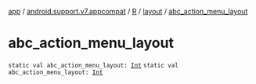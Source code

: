 [app](../../../index.md) / [android.support.v7.appcompat](../../index.md) / [R](../index.md) / [layout](index.md) / [abc_action_menu_layout](./abc_action_menu_layout.md)

# abc_action_menu_layout

`static val abc_action_menu_layout: `[`Int`](https://kotlinlang.org/api/latest/jvm/stdlib/kotlin/-int/index.html)
`static val abc_action_menu_layout: `[`Int`](https://kotlinlang.org/api/latest/jvm/stdlib/kotlin/-int/index.html)